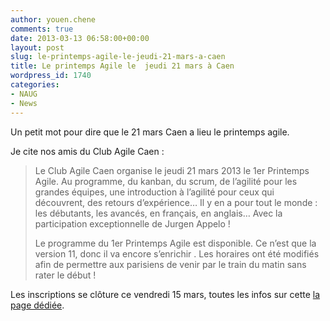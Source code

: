 ```yaml
---
author: youen.chene
comments: true
date: 2013-03-13 06:58:00+00:00
layout: post
slug: le-printemps-agile-le-jeudi-21-mars-a-caen
title: Le printemps Agile le  jeudi 21 mars à Caen
wordpress_id: 1740
categories:
- NAUG
- News
---
```


Un petit mot pour dire que le 21 mars Caen a lieu le printemps agile.

Je cite nos amis du Club Agile Caen : 

<blockquote>
Le Club Agile Caen organise le jeudi 21 mars 2013 le 1er Printemps Agile. Au programme, du kanban,  du scrum, de l’agilité pour les grandes équipes, une introduction à l’agilité pour ceux qui découvrent, des retours d’expérience… Il y en a pour tout le monde : les débutants, les avancés, en français, en anglais…  Avec la participation exceptionnelle de Jurgen Appelo !

Le programme du 1er Printemps Agile est disponible. Ce n’est que la version 11, donc il va encore s’enrichir  . Les horaires ont été modifiés afin de permettre aux parisiens de venir par le train du matin sans rater le début !</blockquote>



Les inscriptions se clôture ce vendredi 15 mars, toutes les infos sur cette [la page dédiée](http://www.club-agile-caen.fr/printemps-agile/).
